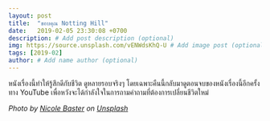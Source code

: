 ```yaml
---
layout: post
title:  "ขอบคุณ Notting Hill"
date:   2019-02-05 23:30:08 +0700
description: # Add post description (optional)
img: https://source.unsplash.com/vENWdsKhQ-U # Add image post (optional)
tags: [2019-02]
author: # Add name author (optional)
---
```

หนังเรื่องนี้ทำให้รู้สึกดีกับชีวิต ดูหลายรอบจริงๆ โดยเฉพาะคืนนี้กลับมาดูตอนจบของหนังเรื่องนี้อีกครั้งทาง YouTube เพื่อหวังจะได้กำลังใจในการถามคำถามที่ต้องการเปลี่ยนชีวิตใหม่

*Photo by  [Nicole Baster](https://unsplash.com/@nicolebaster) on [Unsplash](https://unsplash.com/)*
